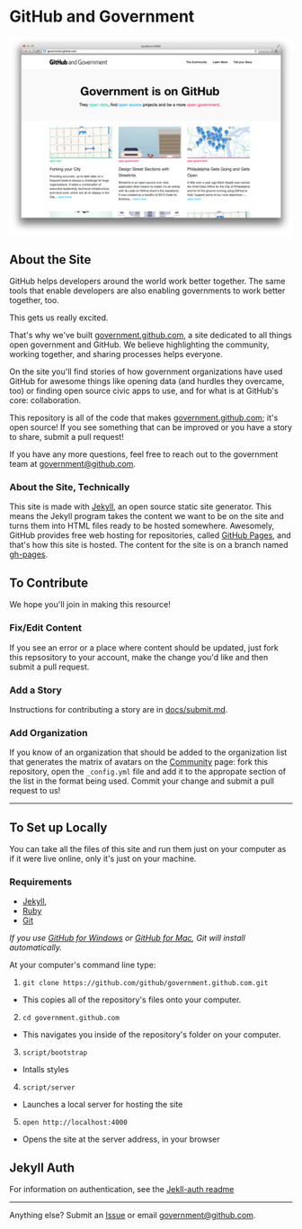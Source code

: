 # GitHub and Government

[![screenshot](screenshot.png)](full-screenshot.png)

## About the Site

GitHub helps developers around the world work better together. The same tools that enable developers are also enabling governments to work better together, too. 

This gets us really excited.

That's why we've built [government.github.com](http://government.github.com), a site dedicated to all things open government and GitHub. We believe highlighting the community, working together, and sharing processes helps everyone. 

On the site you'll find stories of how government organizations have used GitHub for awesome things like opening data (and hurdles they overcame, too) or finding open source civic apps to use, and for what is at GitHub's core: collaboration.

This repository is all of the code that makes [government.github.com](http://government.github.com); it's open source! If you see something that can be improved or you have a story to share, submit a pull request! 

If you have any more questions, feel free to reach out to the government team at [government@github.com](mailto:government@github.com).

### About the Site, Technically

This site is made with [Jekyll](http://jekyllrb.com), an open source static site generator. This means the Jekyll program takes the content we want to be on the site and turns them into HTML files ready to be hosted somewhere. Awesomely, GitHub provides free web hosting for repositories, called [GitHub Pages](http://pages.github.com/), and that's how this site is hosted. The content for the site is on a branch named [gh-pages](https://github.com/github/government.github.com/tree/gh-pages).  

## To Contribute

We hope you'll join in making this resource!

### Fix/Edit Content

If you see an error or a place where content should be updated, just fork this repsository to your account, make the change you'd like and then submit a pull request.

### Add a Story

Instructions for contributing a story are in [docs/submit.md](https://github.com/github/government.github.com/blob/master/docs/submit.md).

### Add Organization

If you know of an organization that should be added to the organization list that generates the matrix of avatars on the [Community](http://government.github.com/community) page: fork this repository, open the `_config.yml` file and add it to the appropate section of the list in the format being used. Commit your change and submit a pull request to us!

---

## To Set up Locally

You can take all the files of this site and run them just on your computer as if it were live online, only it's just on your machine. 

### Requirements

* [Jekyll](http://jekyllrb.com/), 
* [Ruby](https://www.ruby-lang.org/en/)
* [Git](http://git-scm.com/)

 _If you use [GitHub for Windows](http://windows.github.com) or [GitHub for Mac](http://mac.github.com), Git will install automatically._

At your computer's command line type: 

1. `git clone https://github.com/github/government.github.com.git`
 - This copies all of the repository's files onto your computer.
2. `cd government.github.com`
 - This navigates you inside of the repository's folder on your computer.
3. `script/bootstrap`
 - Intalls styles
4. `script/server`
 - Launches a local server for hosting the site
5. `open http://localhost:4000`
 - Opens the site at the server address, in your browser

## Jekyll Auth

For information on authentication, see the [Jekll-auth readme](https://github.com/benbalter/jekyll-auth)

----

Anything else? Submit an [Issue](https://github.com/github/government.github.com/issues/new) or email [government@github.com](mailto:government.github.com).

